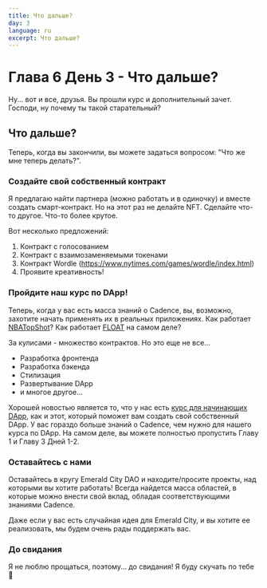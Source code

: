 ```yaml
---
title: Что дальше?
day: 3
language: ru
excerpt: Что дальше?
---
```


# Глава 6 День 3 - Что дальше?

Ну... вот и все, друзья. Вы прошли курс и дополнительный зачет. Господи, ну почему ты такой старательный?

## Что дальше?

Теперь, когда вы закончили, вы можете задаться вопросом: "Что же мне теперь делать?".

### Создайте свой собственный контракт

Я предлагаю найти партнера (можно работать и в одиночку) и вместе создать смарт-контракт. Но на этот раз не делайте NFT. Сделайте что-то другое. Что-то более крутое.

Вот несколько предложений:

1. Контракт с голосованием
2. Контракт с взаимозаменяемыми токенами
3. Контракт Wordle (https://www.nytimes.com/games/wordle/index.html)
4. Проявите креативность!

### Пройдите наш курс по DApp!

Теперь, когда у вас есть масса знаний о Cadence, вы, возможно, захотите начать применять их в реальных приложениях. Как работает <a href="https://nbatopshot.com/">NBATopShot</a>? Как работает <a href="https://floats.city/">FLOAT</a> на самом деле?

За кулисами - множество контрактов. Но это еще не все...

- Разработка фронтенда
- Разработка бэкенда
- Стилизация
- Развертывание DApp
- и многое другое...

Хорошей новостью является то, что у нас есть <a href="https://github.com/emerald-dao/beginner-dapp-course">курс для начинающих DApp</a>, как и этот, который поможет вам создать свой собственный DApp. У вас гораздо больше знаний о Cadence, чем нужно для нашего курса по DApp. На самом деле, вы можете полностью пропустить Главу 1 и Главу 3 Дней 1-2.

### Оставайтесь с нами

Оставайтесь в кругу Emerald City DAO и находите/просите проекты, над которыми вы хотите работать! Всегда найдется масса областей, в которые можно внести свой вклад, обладая соответствующими знаниями Cadence.

Даже если у вас есть случайная идея для Emerald City, и вы хотите ее реализовать, мы будем очень рады поддержать вас.

### До свидания

Я не люблю прощаться, поэтому... до свидания! Я буду скучать по тебе 💚
